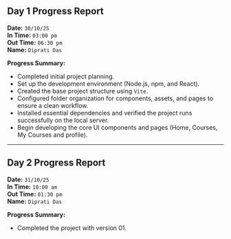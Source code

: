 ## **Day 1 Progress Report**

**Date:** `30/10/25`  
**In Time:** `03:00 pm`  
**Out Time:** `06:30 pm`  
**Name:** `Diprati Das`

**Progress Summary:**

- Completed initial project planning.
- Set up the development environment (Node.js, npm, and React).
- Created the base project structure using `Vite`.
- Configured folder organization for components, assets, and pages to ensure a clean workflow.
- Installed essential dependencies and verified the project runs successfully on the local server.
- Begin developing the core UI components and pages (Home, Courses, My Courses and profile).


---


## **Day 2 Progress Report**

**Date:** `31/10/25`  
**In Time:** `10:00 am`  
**Out Time:** `01:30 pm`  
**Name:** `Diprati Das`

**Progress Summary:**

- Completed the project with version 01.
